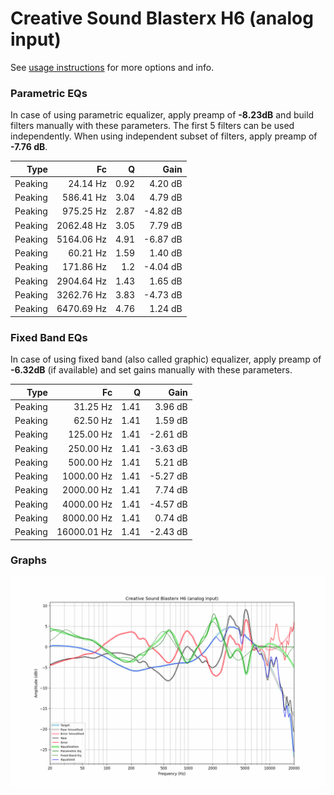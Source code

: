 # Creative Sound Blasterx H6 (analog input)
See [usage instructions](https://github.com/jaakkopasanen/AutoEq#usage) for more options and info.

### Parametric EQs
In case of using parametric equalizer, apply preamp of **-8.23dB** and build filters manually
with these parameters. The first 5 filters can be used independently.
When using independent subset of filters, apply preamp of **-7.76 dB**.

| Type    | Fc         |    Q | Gain     |
|--------:|-----------:|-----:|---------:|
| Peaking | 24.14 Hz   | 0.92 | 4.20 dB  |
| Peaking | 586.41 Hz  | 3.04 | 4.79 dB  |
| Peaking | 975.25 Hz  | 2.87 | -4.82 dB |
| Peaking | 2062.48 Hz | 3.05 | 7.79 dB  |
| Peaking | 5164.06 Hz | 4.91 | -6.87 dB |
| Peaking | 60.21 Hz   | 1.59 | 1.40 dB  |
| Peaking | 171.86 Hz  | 1.2  | -4.04 dB |
| Peaking | 2904.64 Hz | 1.43 | 1.65 dB  |
| Peaking | 3262.76 Hz | 3.83 | -4.73 dB |
| Peaking | 6470.69 Hz | 4.76 | 1.24 dB  |

### Fixed Band EQs
In case of using fixed band (also called graphic) equalizer, apply preamp of **-6.32dB**
(if available) and set gains manually with these parameters.

| Type    | Fc          |    Q | Gain     |
|--------:|------------:|-----:|---------:|
| Peaking | 31.25 Hz    | 1.41 | 3.96 dB  |
| Peaking | 62.50 Hz    | 1.41 | 1.59 dB  |
| Peaking | 125.00 Hz   | 1.41 | -2.61 dB |
| Peaking | 250.00 Hz   | 1.41 | -3.63 dB |
| Peaking | 500.00 Hz   | 1.41 | 5.21 dB  |
| Peaking | 1000.00 Hz  | 1.41 | -5.27 dB |
| Peaking | 2000.00 Hz  | 1.41 | 7.74 dB  |
| Peaking | 4000.00 Hz  | 1.41 | -4.57 dB |
| Peaking | 8000.00 Hz  | 1.41 | 0.74 dB  |
| Peaking | 16000.01 Hz | 1.41 | -2.43 dB |

### Graphs
![](./Creative%20Sound%20Blasterx%20H6%20(analog%20input).png)